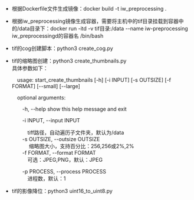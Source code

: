 - 根据Dockerfile文件生成镜像：docker build -t iw_preprocessing .

- 根据iw_preprocessing镜像生成容器，需要将主机中的tif目录挂载到容器中的/data目录下：docker run -itd -v tif目录:/data --name iw-preprocessing iw_preprocessingd的容器名 /bin/bash

- tif的cog创建脚本：python3 create_cog.py

- tif的缩略图创建：python3 create_thumbnails.py<br/>
  具体参数如下：<br/>

  &emsp;usage: start_create_thumbnails [-h] [-i INPUT] [-s OUTSIZE] [-f FORMAT] [--small] [--large]<br/>

  &emsp;optional arguments:<br/>

  &emsp;&emsp;-h, --help          show this help message and exit<br/>

  &emsp;&emsp;-i INPUT, --input INPUT<br/>

  &emsp;&emsp;&emsp;tiff路径，自动遍历子文件夹，默认为/data<br/>
   &emsp;&emsp;-s OUTSIZE, --outsize OUTSIZE<br/>
   &emsp;&emsp;&emsp; 缩略图大小，支持百分比：256,256或2%,2%<br/>
   &emsp;&emsp;-f FORMAT, --format FORMAT<br/> &emsp;&emsp;&emsp;可选：JPEG,PNG，默认：JPEG<br/>

  &emsp;&emsp;-p PROCESS, --process PROCESS<br/>
   &emsp;&emsp;&emsp;进程数，默认：1<br/>

- tif的影像降位：python3 uint16_to_uint8.py
